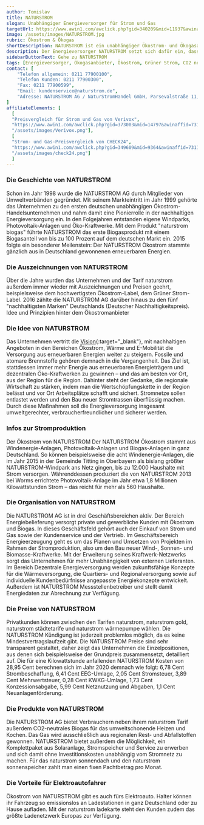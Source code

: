 ```yaml
---
author: Tomislav
title: NATURSTROM
slogan: Unabhängiger Energieversorger für Strom und Gas
targetUrl: https://www.awin1.com/awclick.php?gid=340209&mid=11937&awinaffid=731132&linkid=2188340&clickref=
image: /assets/images/NATURSTROM.jpg
rubric: Ökostrom & Ökogas
shortDescription: NATURSTROM ist ein unabhängiger Ökostrom- und Ökogasanbieter mit einem breiten Portfolio rund Produkte aus umweltschonenden erneuerbaren Energien.
description: Der Energieversorger NATURSTROM setzt sich dafür ein, dass die Welt auch für nachfolgenden Generationen lebenswert bleibt und produziert Strom aus erneuerbaren Energien, insbesondere aus Wind- und Solarkraft. Sauber, sicher und wirtschaftlich – so beschreibt der Stromanbieter seine Energieversorgung auf Basis erneuerbarer Energien. Dabei betont NATURSTROM immer auch die Wichtigkeit der Beteiligung der Verbraucher und trägt dieser Philosophie mit vielen innovativen Projekten Rechnung, bei denen ökologisch erzeugte, "saubere" Energie direkt vor Ort verbraucht wird.
sidebarButtonText: Gehe zu NATURSTROM
tags: [Energieversorger, Ökogasanbieter, Ökostrom, Grüner Strom, CO2 neutral]
contact: [
    "Telefon allgemein: 0211 77900100",
    "Telefon Kunden: 0211 77900300",
    "Fax: 0211 77900599",
    "Email: kundenservice@naturstrom.de",
    "Adresse: NATURSTROM AG / NaturStromHandel GmbH, Parsevalstraße 11, 40468 Düsseldorf"
]
affiliateElements: [
  [
  "Preisvergleich für Strom und Gas von Verivox", 
  "https://www.awin1.com/awclick.php?gid=373003&mid=14797&awinaffid=731132&linkid=2482504&clickref=", 
  "/assets/images/Verivox.png"],
  [
  "Strom- und Gas-Preisvergleich von CHECK24", 
  "https://www.awin1.com/awclick.php?gid=349609&mid=9364&awinaffid=731132&linkid=2275212&clickref=", 
  "/assets/images/check24.png"]
  ]
---
```


### Die Geschichte von NATURSTROM

Schon im Jahr 1998 wurde die NATURSTROM AG durch Mitglieder von Umweltverbänden gegründet. Mit seinem Markteintritt im Jahr 1999 gehörte das Unternehmen zu den ersten deutschen unabhängigen Ökostrom-Handelsunternehmen und nahm damit eine Pionierrolle in der nachhaltigen Energieversorgung ein. In den Folgejahren entstanden eigene Windparks, Photovoltaik-Anlagen und Öko-Kraftwerke. Mit dem Produkt "naturstrom biogas" führte NATURSTROM das erste Biogasprodukt mit einem Biogasanteil von bis zu 100 Prozent auf dem deutschen Markt ein. 2015 folgte ein besonderer Meilenstein: Der NATURSTROM Ökostrom stammte gänzlich aus in Deutschland gewonnenen erneuerbaren Energien.

### Die Auszeichnungen von NATURSTROM

Über die Jahre wurden das Unternehmen und der Tarif naturstrom außerdem immer wieder mit Auszeichnungen und Preisen geehrt, beispielsweise dem hochwertigsten Ökostrom-Label, dem Grüner Strom-Label. 2016 zählte die NATURSTROM AG darüber hinaus zu den fünf "nachhaltigsten Marken" Deutschlands (Deutscher Nachhaltigkeitspreis).
Idee und Prinzipien hinter dem Ökostromanbieter

### Die Idee von NATURSTROM

Das Unternehmen vertritt die [Vision](https://www.naturstrom.de/ueber-uns/naturstrom-ag/vision/){:target="_blank"}, mit nachhaltigen Angeboten in den Bereichen Ökostrom, Wärme und E-Mobilität die Versorgung aus erneuerbaren Energien weiter zu steigern. Fossile und atomare Brennstoffe gehören demnach in die Vergangenheit. Das Ziel ist, stattdessen immer mehr Energie aus erneuerbaren Energieträgern und dezentralen Öko-Kraftwerken zu gewinnen – und das am besten vor Ort, aus der Region für die Region. Dahinter steht der Gedanke, die regionale Wirtschaft zu stärken, indem man die Wertschöpfungskette in der Region belässt und vor Ort Arbeitsplätze schafft und sichert. Stromnetze sollen entlastet werden und den Bau neuer Stromtrassen überflüssig machen. Durch diese Maßnahmen soll die Energieversorgung insgesamt umweltgerechter, verbraucherfreundlicher und sicherer werden. 

### Infos zur Stromproduktion

Der Ökostrom von NATURSTROM
Der NATURSTROM Ökostrom stammt aus Windenergie-Anlagen, Photovoltaik-Anlagen und Biogas-Anlagen in ganz Deutschland. So können beispielsweise die acht Windenergie-Anlagen, die im Jahr 2015 in der Gemeinde Titting in Oberbayern als bislang größter NATURSTROM-Windpark ans Netz gingen, bis zu 12.000 Haushalte mit Strom versorgen. Währenddessen produziert die von NATURSTROM 2013 bei Worms errichtete Photovoltaik-Anlage im Jahr etwa 1,8 Millionen Kilowattstunden Strom – das reicht für mehr als 560 Haushalte.

### Die Organisation von NATURSTROM

Die NATURSTROM AG ist in drei Geschäftsbereichen aktiv. Der Bereich Energiebelieferung versorgt private und gewerbliche Kunden mit Ökostrom und Biogas. In dieses Geschäftsfeld gehört auch der Einkauf von Strom und Gas sowie der Kundenservice und der Vertrieb. Im Geschäftsbereich Energieerzeugung geht es um das Planen und Umsetzen von Projekten im Rahmen der Stromproduktion, also um den Bau neuer Wind-, Sonnen- und Biomasse-Kraftwerke. Mit der Erweiterung seines Kraftwerk-Netzwerks sorgt das Unternehmen für mehr Unabhängigkeit von externen Lieferanten. Im Bereich Dezentrale Energieversorgung werden zukunftsfähige Konzepte für die Wärmeversorgung, die Quartiers- und Regionalversorgung sowie auf individuelle Kundenbedürfnisse angepasste Energiekonzepte entwickelt. Außerdem ist NATURSTROM Messstellenbetreiber und stellt damit Energiedaten zur Abrechnung zur Verfügung.

### Die Preise von NATURSTROM

Privatkunden können zwischen den Tarifen naturstrom, naturstrom gold, naturstrom städtetarife und naturstrom wärmepumpe wählen. Die NATURSTROM Kündigung ist jederzeit problemlos möglich, da es keine Mindestvertragslaufzeit gibt. Die NATURSTROM Preise sind sehr transparent gestaltet, daher zeigt das Unternehmen die Einzelpositionen, aus denen sich beispielsweise der Grundpreis zusammensetzt, detailliert auf. Die für eine Kilowattstunde anfallenden NATURSTROM Kosten von 28,95 Cent berechnen sich im Jahr 2020 demnach wie folgt: 6,78 Cent Strombeschaffung, 6,41 Cent EEG-Umlage, 2,05 Cent Stromsteuer, 3,89 Cent Mehrwertsteuer, 0,28 Cent KWKG-Umlage, 1,73 Cent Konzessionsabgabe, 5,99 Cent Netznutzung und Abgaben, 1,1 Cent Neuanlagenförderung. 

### Die Produkte von NATURSTROM

Die NATURSTROM AG bietet Verbrauchern neben ihrem naturstrom Tarif außerdem CO2-neutrales Biogas für das umweltschonende Heizen und Kochen. Das Gas wird ausschließlich aus regionalen Rest- und Abfallstoffen gewonnen. NATURSTROM bietet außerdem die Möglichkeit, ein Komplettpaket aus Solaranlage, Stromspeicher und Service zu erwerben und sich damit ohne Investitionskosten unabhängig vom Stromnetz zu machen. Für das naturstrom sonnendach und den naturstrom sonnenspeicher zahlt man einen fixen Pachtbetrag pro Monat.

### Die Vorteile für Elektroautofahrer

Ökostrom von NATURSTROM gibt es auch fürs Elektroauto. Halter können ihr Fahrzeug so emissionslos an Ladestationen in ganz Deutschland oder zu Hause aufladen. Mit der naturstrom ladekarte steht den Kunden zudem das größte Ladenetzwerk Europas zur Verfügung.